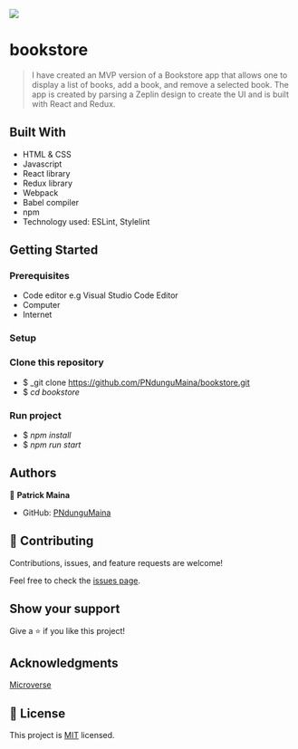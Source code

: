![](https://img.shields.io/badge/Microverse-blueviolet)

# bookstore

> I have created an MVP version of a Bookstore app that allows one to display a list of books, add a book, and remove a selected book. The app is created by parsing a Zeplin design to create the UI and is built with React and Redux. 

## Built With

- HTML & CSS
- Javascript
- React library
- Redux library
- Webpack
- Babel compiler
- npm
- Technology used: ESLint, Stylelint

## Getting Started

### Prerequisites

- Code editor e.g Visual Studio Code Editor
- Computer
- Internet

### Setup

### Clone this repository

- $ _git clone https://github.com/PNdunguMaina/bookstore.git
- $ _cd bookstore_

### Run project

- $ _npm install_
- $ _npm run start_


## Authors

👤 **Patrick Maina**

- GitHub: [PNdunguMaina](https://github.com/PNdunguMaina)

## 🤝 Contributing

Contributions, issues, and feature requests are welcome!

Feel free to check the [issues page](../../issues/).

## Show your support

Give a ⭐️ if you like this project!

## Acknowledgments

[Microverse](https://www.microverse.org/)

## 📝 License

This project is [MIT](./LICENSE) licensed.
